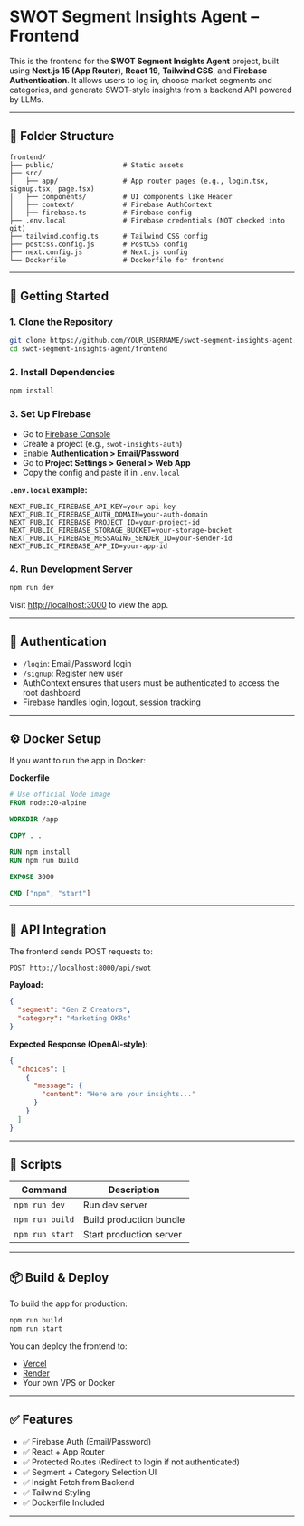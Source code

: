 # SWOT Segment Insights Agent – Frontend

This is the frontend for the **SWOT Segment Insights Agent** project, built using **Next.js 15 (App Router)**, **React 19**, **Tailwind CSS**, and **Firebase Authentication**. It allows users to log in, choose market segments and categories, and generate SWOT-style insights from a backend API powered by LLMs.

---

## 📁 Folder Structure

```
frontend/
├── public/                 # Static assets
├── src/
│   ├── app/                # App router pages (e.g., login.tsx, signup.tsx, page.tsx)
│   ├── components/         # UI components like Header
│   ├── context/            # Firebase AuthContext
│   ├── firebase.ts         # Firebase config
├── .env.local              # Firebase credentials (NOT checked into git)
├── tailwind.config.ts      # Tailwind CSS config
├── postcss.config.js       # PostCSS config
├── next.config.js          # Next.js config
└── Dockerfile              # Dockerfile for frontend
```

---

## 🚀 Getting Started

### 1. Clone the Repository

```bash
git clone https://github.com/YOUR_USERNAME/swot-segment-insights-agent.git
cd swot-segment-insights-agent/frontend
```

### 2. Install Dependencies

```bash
npm install
```

### 3. Set Up Firebase

- Go to [Firebase Console](https://console.firebase.google.com)
- Create a project (e.g., `swot-insights-auth`)
- Enable **Authentication > Email/Password**
- Go to **Project Settings > General > Web App**
- Copy the config and paste it in `.env.local`

**`.env.local` example:**

```env
NEXT_PUBLIC_FIREBASE_API_KEY=your-api-key
NEXT_PUBLIC_FIREBASE_AUTH_DOMAIN=your-auth-domain
NEXT_PUBLIC_FIREBASE_PROJECT_ID=your-project-id
NEXT_PUBLIC_FIREBASE_STORAGE_BUCKET=your-storage-bucket
NEXT_PUBLIC_FIREBASE_MESSAGING_SENDER_ID=your-sender-id
NEXT_PUBLIC_FIREBASE_APP_ID=your-app-id
```

### 4. Run Development Server

```bash
npm run dev
```

Visit [http://localhost:3000](http://localhost:3000) to view the app.

---

## 🔐 Authentication

- `/login`: Email/Password login
- `/signup`: Register new user
- AuthContext ensures that users must be authenticated to access the root dashboard
- Firebase handles login, logout, session tracking

---

## ⚙️ Docker Setup

If you want to run the app in Docker:

**Dockerfile**

```Dockerfile
# Use official Node image
FROM node:20-alpine

WORKDIR /app

COPY . .

RUN npm install
RUN npm run build

EXPOSE 3000

CMD ["npm", "start"]
```

---

## 🧠 API Integration

The frontend sends POST requests to:

```
POST http://localhost:8000/api/swot
```

**Payload:**
```json
{
  "segment": "Gen Z Creators",
  "category": "Marketing OKRs"
}
```

**Expected Response (OpenAI-style):**
```json
{
  "choices": [
    {
      "message": {
        "content": "Here are your insights..."
      }
    }
  ]
}
```

---

## 📝 Scripts

| Command         | Description             |
|----------------|-------------------------|
| `npm run dev`  | Run dev server          |
| `npm run build`| Build production bundle |
| `npm run start`| Start production server |

---

## 📦 Build & Deploy

To build the app for production:

```bash
npm run build
npm run start
```

You can deploy the frontend to:
- [Vercel](https://vercel.com/)
- [Render](https://render.com/)
- Your own VPS or Docker

---

## ✅ Features

- ✅ Firebase Auth (Email/Password)
- ✅ React + App Router
- ✅ Protected Routes (Redirect to login if not authenticated)
- ✅ Segment + Category Selection UI
- ✅ Insight Fetch from Backend
- ✅ Tailwind Styling
- ✅ Dockerfile Included

---